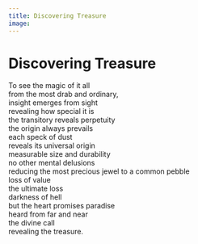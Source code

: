 ```yaml
---
title: Discovering Treasure
image:
---
```


# Discovering Treasure

<div class="aphorism-text">

To see the magic of it all  <br/>
from the most drab and ordinary, <br/> 
insight emerges from sight  <br/>
revealing how special it is  <br/>
the transitory reveals perpetuity <br/> 
the origin always prevails  <br/>
each speck of dust  <br/>
reveals its universal origin  <br/>
measurable size and durability  <br/>
no other mental delusions  <br/>
reducing the most precious jewel to a common pebble  <br/>
loss of value  <br/>
the ultimate loss  <br/>
darkness of hell  <br/>
but the heart promises paradise  <br/>
heard from far and near  <br/>
the divine call  <br/>
revealing the treasure.<br/>

</div>